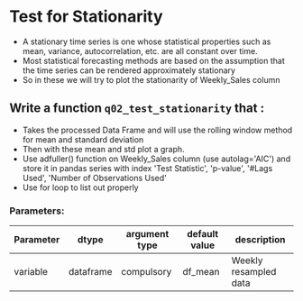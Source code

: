 # Test for Stationarity

- A stationary time series is one whose statistical properties such as mean, variance, autocorrelation, etc. are all constant over time. 
- Most statistical forecasting methods are based on the assumption that the time series can be rendered approximately stationary 
-  So in these we will try to plot the stationarity of Weekly_Sales column



## Write a function `q02_test_stationarity` that :
- Takes the processed Data Frame and will use the rolling window method for mean and standard deviation 
- Then with these mean and std plot a graph.
- Use adfuller() function on Weekly_Sales column (use autolag='AIC') and store it in pandas series with index
'Test Statistic', 'p-value', '#Lags Used', 'Number of Observations Used'
- Use for loop to list out properly


### Parameters:

| Parameter | dtype | argument type | default value | description |
| --- | --- | --- | --- | --- | 
| variable | dataframe | compulsory | df_mean | Weekly resampled data |
